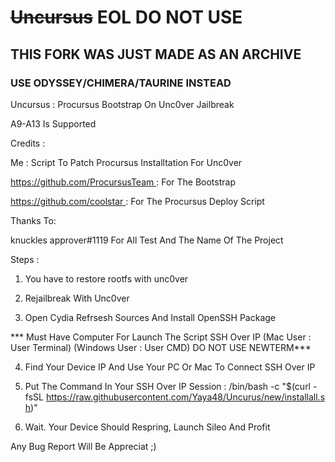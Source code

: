 # ~~Uncursus~~ EOL DO NOT USE
## **THIS FORK WAS JUST MADE AS AN ARCHIVE**

### **USE ODYSSEY/CHIMERA/TAURINE INSTEAD**

Uncursus : Procursus Bootstrap On Unc0ver Jailbreak

A9-A13 Is Supported
 
Credits :

Me : Script To Patch Procursus Installtation For Unc0ver

https://github.com/ProcursusTeam : For The Bootstrap

https://github.com/coolstar : For The Procursus Deploy Script

Thanks To:

knuckles approver#1119 For All Test And The Name Of The Project

Steps :

1) You have to restore rootfs with unc0ver

2) Rejailbreak With Unc0ver

3) Open Cydia Refrsesh Sources And Install OpenSSH Package

*** Must Have Computer For Launch The Script SSH Over IP  (Mac User : User Terminal) (Windows User : User CMD) DO NOT USE NEWTERM***

4)  Find Your Device IP And Use Your PC Or Mac To Connect SSH Over IP

5) Put The Command In Your SSH Over IP Session : /bin/bash -c "$(curl -fsSL https://raw.githubusercontent.com/Yaya48/Uncurus/new/installall.sh)"

6) Wait. Your Device Should Respring, Launch Sileo And Profit


Any Bug Report Will Be Appreciat ;) 
